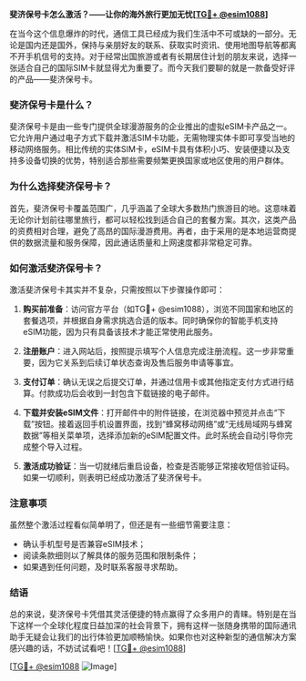 **斐济保号卡怎么激活？——让你的海外旅行更加无忧[[TG💪+ @esim1088](https://t.me/s/esim1088)]**

在当今这个信息爆炸的时代，通信工具已经成为我们生活中不可或缺的一部分。无论是国内还是国外，保持与亲朋好友的联系、获取实时资讯、使用地图导航等都离不开手机信号的支持。对于经常出国旅游或者有长期居住计划的朋友来说，选择一张适合自己的国际SIM卡就显得尤为重要了。而今天我们要聊的就是一款备受好评的产品——斐济保号卡。

### 斐济保号卡是什么？

斐济保号卡是由一些专门提供全球漫游服务的企业推出的虚拟eSIM卡产品之一。它允许用户通过电子方式下载并激活SIM卡功能，无需物理实体卡即可享受当地的移动网络服务。相比传统的实体SIM卡，eSIM卡具有体积小巧、安装便捷以及支持多设备切换的优势，特别适合那些需要频繁更换国家或地区使用的用户群体。

### 为什么选择斐济保号卡？

首先，斐济保号卡覆盖范围广，几乎涵盖了全球大多数热门旅游目的地。这意味着无论你计划前往哪里旅行，都可以轻松找到适合自己的套餐方案。其次，这类产品的资费相对合理，避免了高昂的国际漫游费用。再者，由于采用的是本地运营商提供的数据流量和服务保障，因此通话质量和上网速度都非常稳定可靠。

### 如何激活斐济保号卡？

激活斐济保号卡其实并不复杂，只需按照以下步骤操作即可：

1. **购买前准备**：访问官方平台（如TG💪+ @esim1088），浏览不同国家和地区的套餐选项，并根据自身需求挑选合适的版本。同时确保你的智能手机支持eSIM功能，因为只有具备该技术才能正常使用此服务。

2. **注册账户**：进入网站后，按照提示填写个人信息完成注册流程。这一步非常重要，因为它关系到后续订单状态查询及售后服务申请等事宜。

3. **支付订单**：确认无误之后提交订单，并通过信用卡或其他指定支付方式进行结算。付款成功后会收到一封包含下载链接的电子邮件。

4. **下载并安装eSIM文件**：打开邮件中的附件链接，在浏览器中预览并点击“下载”按钮。接着返回手机设置界面，找到“蜂窝移动网络”或“无线局域网与蜂窝数据”等相关菜单项，选择添加新的eSIM配置文件。此时系统会自动引导你完成整个导入过程。

5. **激活成功验证**：当一切就绪后重启设备，检查是否能够正常接收短信验证码。如果一切顺利，则表明已经成功激活了斐济保号卡。

### 注意事项

虽然整个激活过程看似简单明了，但还是有一些细节需要注意：
- 确认手机型号是否兼容eSIM技术；
- 阅读条款细则以了解具体的服务范围和限制条件；
- 如果遇到任何问题，及时联系客服寻求帮助。

### 结语

总的来说，斐济保号卡凭借其灵活便捷的特点赢得了众多用户的青睐。特别是在当下这样一个全球化程度日益加深的社会背景下，拥有这样一张随身携带的国际通讯助手无疑会让我们的出行体验更加顺畅愉快。如果你也对这种新型的通信解决方案感兴趣的话，不妨试试看吧！[[TG💪+ @esim1088](https://t.me/s/esim1088)] 

[[TG💪+ @esim1088](https://t.me/s/esim1088) ![Image](https://i.postimg.cc/4NQfJmqS/Snipaste-2025-05-13-00-14-12.png)]